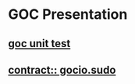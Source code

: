 # GOC Presentation

## [goc unit test](./goc_unittest/unittest_tutorial.md)

## [contract:: gocio.sudo](./gocio.sudo/gocio.sudo.note.pdf)